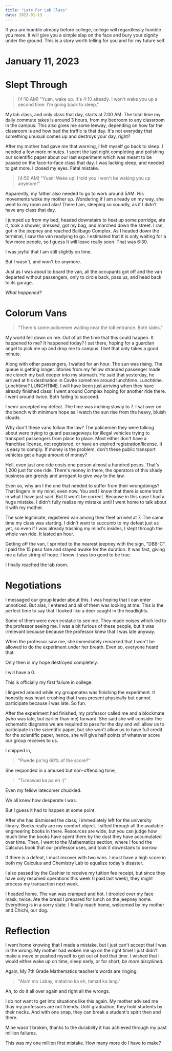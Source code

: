```yaml
---
title: "Late For Lab Class"
date: 2023-01-13
---
```


If you are humble already before college, college will regardlessly humble you more. It will give you a simple slap on the face and bury your dignity under the ground. This is a story worth telling for you and for my future self.

# January 11, 2023
# Slept Through
> [4:10 AM]
> "Yuan, wake up. It's 4:10 already. I won't wake you up a second time. I'm going back to sleep."

My lab class, and only class that day, starts at 7:00 AM. The total time my daily commute takes is around 3 hours, from my bedroom to any classroom in the campus. This also gives me some leeway, depending on how far the classroom is and how bad the traffic is that day. It's not everyday that something unusual comes up and destroys your day, right?

After my mother had gave me that warning, I felt myself go back to sleep. I needed a few more minutes. I spent the last night completing and polishing our scientific paper about our last experiment which was meant to be passed on the face-to-face class that day. I was lacking sleep, and needed to get more. I closed my eyes. Fatal mistake.

> [4:50 AM]
> "Yuan! Wake up! I told you I won't be waking you up anymore!"

Apparently, my father also needed to go to work around 5AM. His movements woke my mother up. Wondering if I am already on my way, she went to my room and alas! There I am, sleeping so soundly, as if I didn't have any class that day. 

I jumped up from my bed, headed downstairs to heat up some porridge, ate it, took a shower, dressed, got my bag, and marched down the street. I ran, got in the jeepney and reached Balibago Complex. As I headed down the terminal, I saw the van readying to go. I estimated that it is only waiting for a few more people, so I guess It will leave really soon. That was 6:30.

I was joyful that I am still slightly on time.

But I wasn't, and won't be anymore.

Just as I was about to board the van, all the occupants got off and the van departed without passengers, only to circle back, pass us, and head back to its garage.

_What happened?_

# Colorum Vans

> "There's some policemen waiting near the toll entrance. Both sides."

My world fell down on me. Out of all the time that this could happen. It happened to me? It happened today? I sat there, hoping for a guardian angel to pick me up and drop me to campus. I bet that only takes a good minute.

Along with other passengers, I waited for an hour. The sun was rising. The queue is getting longer. Stories from my fellow stranded passenger made me clench my butt deeper into my stomach. He said that yesterday, he arrived at his destination in Cavite sometime around lunchtime. Lunchtime. Lunchtime? LUNCHTIME. I will have been just arriving when they have already finished class! I went around Complex hoping for another ride there. I went around twice. Both failing to succeed. 

I semi-accepted my defeat. The time was inching slowly to 7. I sat over on the bench with minimum hope as I watch the sun rise from the heavy, bluish clouds. 

Why don't these vans follow the law? The policemen they were talking about were trying to guard passageways for illegal vehicles trying to transport passengers from place to place. Most either don't have a franchise license, not registered, or have an expired registration/license. It is easy to comply. If money is the problem, don't these public transport vehicles get a huge amount of money?

Hell, even just one ride costs one person almost a hundred pesos. That's 1,200 just for one ride. There's money in there, the operators of this shady business are greedy and arrogant to give way to the law. 

Even so, why am I the one that needed to suffer from their wrongdoings? That lingers in my mind, even now. You and I know that there is some truth in what I have just said. But It won't be correct. Because in this case I had a huge mistake. I didn't fully realize my mistake until I went home to talk about it with my mother.

The sole legitimate, registered van among their fleet arrived at 7. The same time my class was starting. I didn't want to succumb to my defeat just as yet, so even if I was already trashing my mind's insides, I slept through the whole van ride. It lasted an hour.

Getting off the van, I sprinted to the nearest jeepney with the sign, "DBB-C". I paid the 15 peso fare and stayed awake for the duration. It was fast, giving me a false string of hope. I knew it was too good to be true. 

I finally reached the lab room. 

# Negotiations

I messaged our group leader about this. I was hoping that I can enter unnoticed. But alas, I entered and all of them was looking at me. This is the perfect time to say that I looked like a deer caught in the headlights.

Some of them were even ecstatic to see me. They made noises which led to the professor seeing me. I was a bit furious of these people, but it was irrelevant because because the professor knew that I was late anyway.

When the professor saw me, she immediately remarked that I won't be allowed to do the experiment under her breath. Even so, everyone heard that.

Only then is my hope destroyed completely.

I will have a 0.

This is officially my first failure in college.

I lingered around while my groupmates was finishing the experiment. It honestly was heart crushing that I was present physically but cannot participate because I was late. So fun.

After the experiment had finished, my professor called me and a blockmate (who was late, but earlier than me) forward. She said she will consider the schematic diagrams we are required to pass for the day and will allow us to participate in the scientific paper, but she won't allow us to have full credit for the scientific paper, hence, she will give half points of whatever score our group receives to us.

I chipped in,

> "Pwede po'ng 60% of the score?"

She responded in a amused but non-offending tone,

> "Tumawad ka pa eh :)"

Even my fellow latecomer chuckled.

We all knew how desperate I was.

But I guess it had to happen at some point.

After she has dismissed the class, I immediately left for the university library. Books really are my comfort object. I sifted through all the available engineering books in there. Resources are wide, but you can judge how much time the books have spent there by the dust they have accumulated over time. Then, I went to the Mathematics section, where I found the Calculus book that our professor uses, and took it downstairs to borrow. 

If there is a defeat, I must recover with two wins. I must have a high score in both my Calculus and Chemistry Lab to equalize today's disaster.

I also passed by the Cashier to receive my tuition fee receipt, but since they have only resumed operations this week (I paid last week), they might process my transaction next week.

I headed home. The van was cramped and hot. I drooled over my face mask, twice. Ate the bread I prepared for lunch on the jeepney home. Everything is in a sorry state. I finally reach home, welcomed by my mother and Chichi, our dog.

# Reflection

I went home knowing that I made a mistake, but I just can't accept that I was in the wrong. My mother had woken me up on the right time! I just didn't make a move or pushed myself to get out of bed that time. I wished that I would either wake up on time, sleep early, or for short, _be more discplined_.

Again, My 7th Grade Mathematics teacher's words are ringing:
> "Alam mo Labay, matalino ka eh, tamad ka lang."

Ah, to do it all over again and right all the wrongs.

I do not want to get into situations like this again. My mother advised me thay my professors are not friends. Until graduation, they hold students by their necks. And with one snap, they can break a student's spirit then and there.

Mine wasn't broken, thanks to the durability it has achieved through my past million failures. 

This was my one million first mistake. How many more do I have to make?



